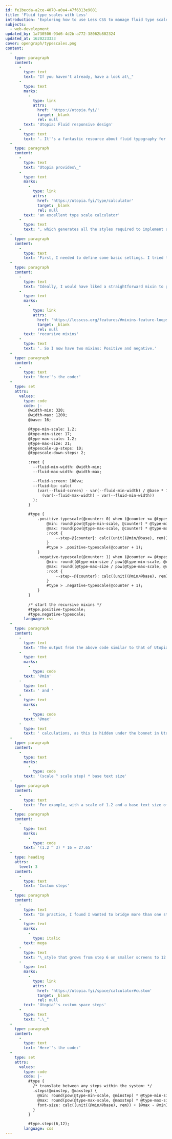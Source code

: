 ```yaml
---
id: fe1becda-a2ce-4070-a0a4-47f6313e9081
title: 'Fluid type scales with Less'
introduction: 'Exploring how to use Less CSS to manage fluid type scales.'
subjects:
  - web-development
updated_by: 1a730506-93d6-4d2b-a772-38062b802324
updated_at: 1620223333
cover: opengraph/typescales.png
content:
  -
    type: paragraph
    content:
      -
        type: text
        text: "If you haven't already, have a look at\_"
      -
        type: text
        marks:
          -
            type: link
            attrs:
              href: 'https://utopia.fyi/'
              target: _blank
              rel: null
        text: 'Utopia: Fluid responsive design'
      -
        type: text
        text: '. It''s a fantastic resource about fluid typography for the web. Utopia should be your first port of call, as I don''t intend this article to say much (if anything) about the theory of fluid typography—rather, discuss how to implement it in Less.'
  -
    type: paragraph
    content:
      -
        type: text
        text: "Utopia provides\_"
      -
        type: text
        marks:
          -
            type: link
            attrs:
              href: 'https://utopia.fyi/type/calculator'
              target: _blank
              rel: null
        text: 'an excellent type scale calculator'
      -
        type: text
        text: ", which generates all the styles required to implement a type scale system. I wanted to create styles locally, so I turned to my favourite CSS preprocessor.\_"
  -
    type: paragraph
    content:
      -
        type: text
        text: 'First, I needed to define some basic settings. I tried to keep as many as possible as native CSS variables. Some, however, need to be bound into Less for the generation to work.'
  -
    type: paragraph
    content:
      -
        type: text
        text: "Ideally, I would have liked a straightforward mixin to generate all possible type scales. However, I couldn't figure out how to do this with\_"
      -
        type: text
        marks:
          -
            type: link
            attrs:
              href: 'https://lesscss.org/features/#mixins-feature-loops-feature'
              target: _blank
              rel: null
        text: 'recursive mixins'
      -
        type: text
        text: '. So I now have two mixins: Positive and negative.'
  -
    type: paragraph
    content:
      -
        type: text
        text: 'Here''s the code:'
  -
    type: set
    attrs:
      values:
        type: code
        code: |-
          @width-min: 320;
          @width-max: 1200;
          @base: 16;

          @type-min-scale: 1.2;
          @type-min-size: 17;
          @type-max-scale: 1.2;
          @type-max-size: 21;
          @typescale-up-steps: 10;
          @typescale-down-steps: 2;

          :root {
            --fluid-min-width: @width-min;
            --fluid-max-width: @width-max;

            --fluid-screen: 100vw;
            --fluid-bp: calc(
              (var(--fluid-screen) - var(--fluid-min-width) / @base * 1rem) /
                (var(--fluid-max-width) - var(--fluid-min-width))
            );
          }

          #type {
              .positive-typescale(@counter: 0) when (@counter <= @typescale-up-steps) {
                  @min: round(pow(@type-min-scale, @counter) * @type-min-size, 2);
                  @max: round(pow(@type-max-scale, @counter) * @type-max-size, 2);
                  :root {
                      --step-@{counter}: calc((unit((@min/@base), rem)) + (@max - @min) * var(--fluid-bp));
                  }
                  #type > .positive-typescale(@counter + 1); 
              }
              .negative-typescale(@counter: 1) when (@counter <= @typescale-down-steps) {
                  @min: round((@type-min-size / pow(@type-min-scale, @counter)), 2);
                  @max: round((@type-max-size / pow(@type-max-scale, @counter)), 2);
                  :root {
                      --step--@{counter}: calc((unit((@min/@base), rem)) + (@max - @min) * var(--fluid-bp));
                  }
                  #type > .negative-typescale(@counter + 1);  
              }
          }
          	  
          /* start the recursive mixins */
          #type.positive-typescale;
          #type.negative-typescale;
        language: css
  -
    type: paragraph
    content:
      -
        type: text
        text: 'The output from the above code similar to that of Utopia''s calculator. It''s probably worth discussing the '
      -
        type: text
        marks:
          -
            type: code
        text: '@min'
      -
        type: text
        text: ' and '
      -
        type: text
        marks:
          -
            type: code
        text: '@max'
      -
        type: text
        text: ' calculations, as this is hidden under the bonnet in Utopia. These are doing the actual scale calculation; this could be written:'
  -
    type: paragraph
    content:
      -
        type: text
        marks:
          -
            type: code
        text: '(scale ^ scale step) * base text size'
  -
    type: paragraph
    content:
      -
        type: text
        text: 'For example, with a scale of 1.2 and a base text size of 16, the 3rd type size in this scale would be:'
  -
    type: paragraph
    content:
      -
        type: text
        marks:
          -
            type: code
        text: '(1.2 ^ 3) * 16 = 27.65'
  -
    type: heading
    attrs:
      level: 3
    content:
      -
        type: text
        text: 'Custom steps'
  -
    type: paragraph
    content:
      -
        type: text
        text: "In practice, I found I wanted to bridge more than one step on the scale. For example, a\_"
      -
        type: text
        marks:
          -
            type: italic
        text: mega
      -
        type: text
        text: "\_style that grows from step 6 on smaller screens to 12 at the maximum width. This is basically\_"
      -
        type: text
        marks:
          -
            type: link
            attrs:
              href: 'https://utopia.fyi/space/calculator#custom'
              target: _blank
              rel: null
        text: 'Utopia''s custom space steps'
      -
        type: text
        text: ".\_"
  -
    type: paragraph
    content:
      -
        type: text
        text: 'Here''s the code:'
  -
    type: set
    attrs:
      values:
        type: code
        code: |-
          #type {
            /* translate between any steps within the system: */
            .steps(@minstep, @maxstep) {
          	  @min: round(pow(@type-min-scale, @minstep) * @type-min-size, 2);
          	  @max: round(pow(@type-max-scale, @maxstep) * @type-max-size, 2);
          	  font-size: calc((unit((@min/@base), rem)) + (@max - @min) *var(--fluid-bp));
            }
          }

          #type.steps(6,12);
        language: css
---
```

